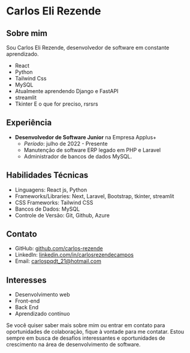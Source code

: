 # Carlos Eli Rezende

## Sobre mim

Sou Carlos Eli Rezende, desenvolvedor de software em constante aprendizado.
- React
- Python
- Tailwind Css
- MySQL
- Atualmente aprendendo Django e FastAPI
- streamlit
- Tkinter
  E o que for preciso, rsrsrs

## Experiência

- **Desenvolvedor de Software Junior** na Empresa Applus+
  - *Período*: julho de 2022 - Presente
  - Manutenção de software ERP legado em PHP e Laravel
  - Administrador de bancos de dados MySQL.

<!--## Projetos Destacados

- [Projeto XYZ](link-para-o-repositório) - Um aplicativo web desenvolvido em React que permite aos usuários fazerem XYZ.
- [Projeto ABC](link-para-o-repositório) - Uma aplicação de gerenciamento de tarefas construída com React e Tailwind CSS.
-->
## Habilidades Técnicas

- Linguagens: React js, Python
- Frameworks/Libraries: Next, Laravel, Bootstrap, tkinter, streamlit
- CSS Frameworks: Tailwind CSS
- Bancos de Dados: MySQL
- Controle de Versão: Git, Github, Azure

## Contato

- GitHub: [github.com/carlos-rezende](https://github.com/carlos-rezende)
- LinkedIn: [linkedin.com/in/carlosrezendecampos](www.linkedin.com/in/carlosrezendecampos)
- Email: carlospqdt_21@hotmail.com

## Interesses

- Desenvolvimento web
- Front-end
- Back End
- Aprendizado contínuo

Se você quiser saber mais sobre mim ou entrar em contato para oportunidades de colaboração, fique à vontade para me contatar. Estou sempre em busca de desafios interessantes e oportunidades de crescimento na área de desenvolvimento de software.
